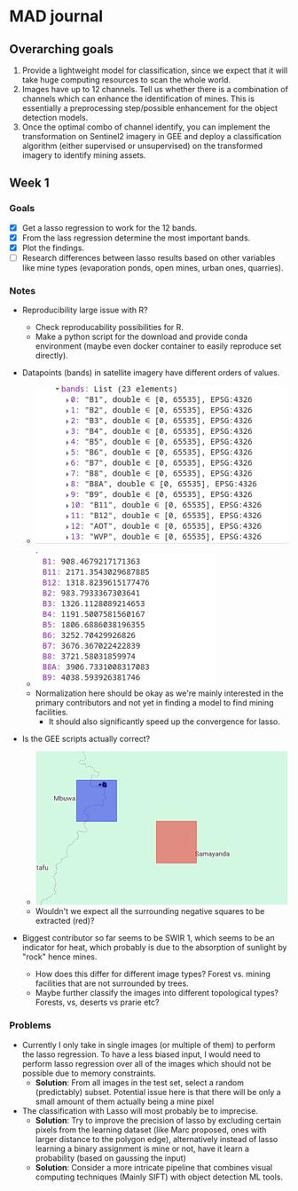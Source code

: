 # MAD journal

## Overarching goals
1.  Provide a lightweight model for classification, since we expect that it will take huge computing resources to scan the whole world.
2.  Images have up to 12 channels. Tell us whether there is a combination of channels which can enhance the identification of mines. This is essentially a preprocessing step/possible enhancement for the object detection models.
3. Once the optimal combo of channel identify, you can implement the transformation on Sentinel2 imagery in GEE and deploy a classification algorithm (either supervised or unsupervised) on the transformed imagery to identify mining assets.

## Week 1

### Goals
- [x] Get a lasso regression to work for the 12 bands.
- [x] From the lass regression determine the most important bands.
- [x] Plot the findings.
- [ ] Research differences between lasso results based on other variables like mine types (evaporation ponds, open mines, urban ones, quarries).

### Notes
- Reproducibility large issue with R?
    - Check reproducability possibilities for R.
    - Make a python script for the download and provide conda environment (maybe even docker container to easily reproduce set directly).

- Datapoints (bands) in satellite imagery have different orders of values.
    - ![GEE bands ranges](/journal/GEE-bands.png).
    - ![GEE average bands for Switzerland](/journal/GEE-average-channels.png)
    - Normalization here should be okay as we're mainly interested in the primary contributors and not yet in finding a model to find mining facilities.
        - It should also significantly speed up the convergence for lasso.
- Is the GEE scripts actually correct? 
    - ![this GEE output](/journal/GEE-output.png)
    - Wouldn't we expect all the surrounding negative squares to be extracted (red)?
- Biggest contributor so far seems to be SWIR 1, which seems to be an indicator for heat, which probably is due to the absorption of sunlight by "rock" hence mines.
    - How does this differ for different image types? Forest vs. mining facilities that are not surrounded by trees.
    - Maybe further classify the images into different topological types? Forests, vs, deserts vs prarie etc?

### Problems
- Currently I only take in single images (or multiple of them) to perform the lasso regression. To have a less biased input, I would need to perform lasso regression over all of the images which should not be possible due to memory constraints.
    - **Solution**: From all images in the test set, select a random (predictably) subset. Potential issue here is that there will be only a small amount of them actually being a mine pixel
- The classification with Lasso will most probably be to imprecise.
    - **Solution**: Try to improve the precision of lasso by excluding certain pixels from the learning dataset (like Marc proposed, ones with larger distance to the polygon edge), alternatively instead of lasso learning a binary assignment is mine or not, have it learn a probability (based on gaussing the input)
    - **Solution**: Consider a more intricate pipeline that combines visual computing techniques (Mainly SIFT) with object detection ML tools.

 

